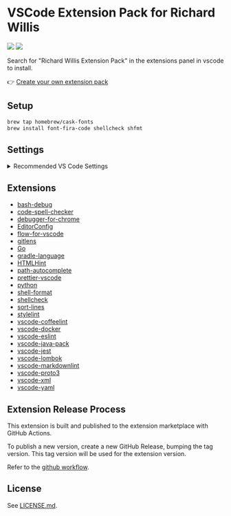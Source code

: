 # VSCode Extension Pack for Richard Willis

![](https://github.com/badsyntax/richard-willis-vscode-extension-pack/workflows/Node%20CI/badge.svg) ![](https://img.shields.io/visual-studio-marketplace/i/richardwillis.richard-willis-extension-pack)

Search for "Richard Willis Extension Pack" in the extensions panel in vscode to install.

👉 [Create your own extension pack](https://code.visualstudio.com/blogs/2017/03/07/extension-pack-roundup)

## Setup

```bash
brew tap homebrew/cask-fonts
brew install font-fira-code shellcheck shfmt
```

## Settings

<details><summary>Recommended VS Code Settings</summary>

```json
{
  "[css]": {
    "editor.defaultFormatter": "esbenp.prettier-vscode"
  },
  "[dockerfile]": {
    "editor.defaultFormatter": "foxundermoon.shell-format"
  },
  "[html]": {
    "editor.defaultFormatter": "esbenp.prettier-vscode"
  },
  "[javascript]": {
    "editor.defaultFormatter": "esbenp.prettier-vscode"
  },
  "[json]": {
    "editor.defaultFormatter": "esbenp.prettier-vscode"
  },
  "[jsonc]": {
    "editor.defaultFormatter": "esbenp.prettier-vscode"
  },
  "[markdown]": {
    "editor.defaultFormatter": "esbenp.prettier-vscode"
  },
  "[scss]": {
    "editor.defaultFormatter": "esbenp.prettier-vscode"
  },
  "[shellscript]": {
    "editor.defaultFormatter": "foxundermoon.shell-format"
  },
  "[typescript]": {
    "editor.defaultFormatter": "esbenp.prettier-vscode"
  },
  "[xml]": {
    "editor.defaultFormatter": "esbenp.prettier-vscode"
  },
  "[yaml]": {
    "editor.defaultFormatter": "esbenp.prettier-vscode"
  },
  "breadcrumbs.enabled": true,
  "cSpell.enabledLanguageIds": [
    "asciidoc",
    "c",
    "cpp",
    "csharp",
    "css",
    "git-commit",
    "go",
    "handlebars",
    "haskell",
    "html",
    "jade",
    "java",
    "javascript",
    "javascriptreact",
    "json",
    "latex",
    "less",
    "markdown",
    "php",
    "plaintext",
    "pug",
    "python",
    "restructuredtext",
    "rust",
    "scala",
    "scss",
    "text",
    "typescript",
    "typescriptreact",
    "yaml",
    "yml"
  ],
  "cSpell.language": "en-GB",
  "editor.cursorBlinking": "smooth",
  "editor.cursorSmoothCaretAnimation": true,
  "editor.detectIndentation": true,
  "editor.fontFamily": "Fira Code, Menlo, Monaco, 'Courier New', monospace",
  "editor.fontLigatures": false,
  "editor.fontSize": 13,
  "editor.formatOnSave": false,
  "editor.insertSpaces": true,
  "editor.renderWhitespace": "all",
  "editor.smoothScrolling": true,
  "editor.suggestSelection": "first",
  "editor.tabSize": 2,
  "eslint.autoFixOnSave": true,
  "explorer.confirmDragAndDrop": false,
  "files.insertFinalNewline": true,
  "files.trimTrailingWhitespace": true,
  "gitlens.codeLens.enabled": false,
  "go.enableCodeLens": {
    "references": false,
    "runtest": true
  },
  "html.suggest.html5": true,
  "html.validate.scripts": true,
  "html.validate.styles": true,
  "java.configuration.checkProjectSettingsExclusions": false,
  "java.configuration.updateBuildConfiguration": "automatic",
  "java.implementationsCodeLens.enabled": true,
  "java.referencesCodeLens.enabled": true,
  "jest.autoEnable": false,
  "jest.debugCodeLens.showWhenTestStateIn": [
    "fail",
    "unknown",
    "pass"
  ],
  "jest.pathToJest": "npm test --",
  "python.jediEnabled": false,
  "stylelint.config": {
    "ignoreFiles": [
      "**/*.js",
      "**/*.jsx"
    ]
  },
  "telemetry.enableCrashReporter": false,
  "telemetry.enableTelemetry": false,
  "terminal.external.osxExec": "iTerm.app",
  "vsintellicode.modify.editor.suggestSelection": "automaticallyOverrodeDefaultValue",
  "window.zoomLevel": 1,
  "workbench.colorCustomizations": {
    "statusBar.background": "#000000",
    "statusBar.noFolderBackground": "#000000"
  },
  "workbench.settings.enableNaturalLanguageSearch": false,
  "workbench.startupEditor": "newUntitledFile"
}
```

</details>

## Extensions

* [bash-debug](https://marketplace.visualstudio.com/items?itemName=rogalmic.bash-debug)
* [code-spell-checker](https://marketplace.visualstudio.com/items?itemName=streetsidesoftware.code-spell-checker)
* [debugger-for-chrome](https://marketplace.visualstudio.com/items?itemName=msjsdiag.debugger-for-chrome)
* [EditorConfig](https://marketplace.visualstudio.com/items?itemName=EditorConfig.EditorConfig)
* [flow-for-vscode](https://marketplace.visualstudio.com/items?itemName=flowtype.flow-for-vscode)
* [gitlens](https://marketplace.visualstudio.com/items?itemName=eamodio.gitlens)
* [Go](https://marketplace.visualstudio.com/items?itemName=ms-vscode.Go)
* [gradle-language](https://marketplace.visualstudio.com/items?itemName=naco-siren.gradle-language)
* [HTMLHint](https://marketplace.visualstudio.com/items?itemName=mkaufman.HTMLHint)
* [path-autocomplete](https://marketplace.visualstudio.com/items?itemName=ionutvmi.path-autocomplete)
* [prettier-vscode](https://marketplace.visualstudio.com/items?itemName=esbenp.prettier-vscode)
* [python](https://marketplace.visualstudio.com/items?itemName=ms-python.python)
* [shell-format](https://marketplace.visualstudio.com/items?itemName=foxundermoon.shell-format)
* [shellcheck](https://marketplace.visualstudio.com/items?itemName=timonwong.shellcheck)
* [sort-lines](https://marketplace.visualstudio.com/items?itemName=Tyriar.sort-lines)
* [stylelint](https://marketplace.visualstudio.com/items?itemName=shinnn.stylelint)
* [vscode-coffeelint](https://marketplace.visualstudio.com/items?itemName=slb235.vscode-coffeelint)
* [vscode-docker](https://marketplace.visualstudio.com/items?itemName=ms-azuretools.vscode-docker)
* [vscode-eslint](https://marketplace.visualstudio.com/items?itemName=dbaeumer.vscode-eslint)
* [vscode-java-pack](https://marketplace.visualstudio.com/items?itemName=vscjava.vscode-java-pack)
* [vscode-jest](https://marketplace.visualstudio.com/items?itemName=orta.vscode-jest)
* [vscode-lombok](https://marketplace.visualstudio.com/items?itemName=GabrielBB.vscode-lombok)
* [vscode-markdownlint](https://marketplace.visualstudio.com/items?itemName=DavidAnson.vscode-markdownlint)
* [vscode-proto3](https://marketplace.visualstudio.com/items?itemName=zxh404.vscode-proto3)
* [vscode-xml](https://marketplace.visualstudio.com/items?itemName=redhat.vscode-xml)
* [vscode-yaml](https://marketplace.visualstudio.com/items?itemName=redhat.vscode-yaml)


## Extension Release Process

This extension is built and published to the extension marketplace with GitHub Actions.

To publish a new version, create a new GitHub Release, bumping the tag version. This tag version will be used for the extension version.

Refer to the [github workflow](./.github/workflows/nodejs.yml).

## License

See [LICENSE.md](./LICENSE.md).

